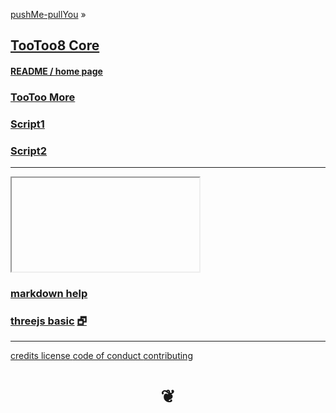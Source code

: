 <style>

#menu p { margin: 0 }

</style>


[pushMe-pullYou]( https://pushme-pullyou.github.io ) &raquo;

## [TooToo8 Core]( index.html )

#### [README / home page]( #README.md )

### [TooToo More]( ../tootoo-more/index.html )

### [Script1]( #script1/script1.html )

### [Script2]( #script2/script2.html )



***

<div id = "divMenuSub" ></div>

<iframe id = "ifrMenuSub" class = "iframeMenu" ></iframe>



### [markdown help]( #./pages/markdown-help.md )


### [threejs basic]( #./plugins/threejs-basic.html ) [&#x1F5D7;]( ./plugin/threejs-basic.html "Run full screen" )



***

[credits         ]( #../pages/credits.md "Nice peeps!" )
[license         ]( #../pages/license.md "Do as you please" )
[code of conduct ]( #../pages/code-of-conduct.md "Play hard and play fair" )
[contributing    ]( #../pages/contributing.md "How to get started" )

<h1 style=text-align:center; > &#x2766; </h1>